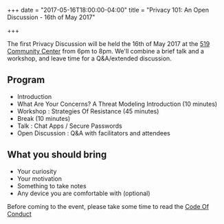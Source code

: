 +++
date = "2017-05-16T18:00:00-04:00"
title = "Privacy 101: An Open Discussion - 16th of May 2017"

+++

The first Privacy Discussion will be held the 16th of May 2017 at the [519 Community Center](http://www.the519.org/) from 6pm to 8pm. We'll combine a brief talk and a workshop, and leave time for a Q&A/extended discussion.

## Program

* Introduction
* What Are Your Concerns? A Threat Modeling Introduction (10 minutes)
* Workshop : Strategies Of Resistance (45 minutes)
* Break (10 minutes)
* Talk : Chat Apps / Secure Passwords
* Open Discussion : Q&A with facilitators and attendees

## What you should bring

* Your curiosity
* Your motivation
* Something to take notes
* Any device you are comfortable with (optional)

Before coming to the event, please take some time to read the [Code Of Conduct](/codeofconduct/)
